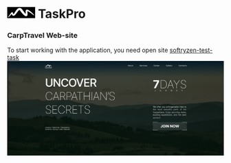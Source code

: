 # ![logo](./assets/Logo.jpg) TaskPro

### CarpTravel Web-site

To start working with the application, you need open site [softryzen-test-task](https://softryzen-test-task-ln26qgbv9-dianaforost.vercel.app/)
![HomePage](./assets/HomePage.png)
